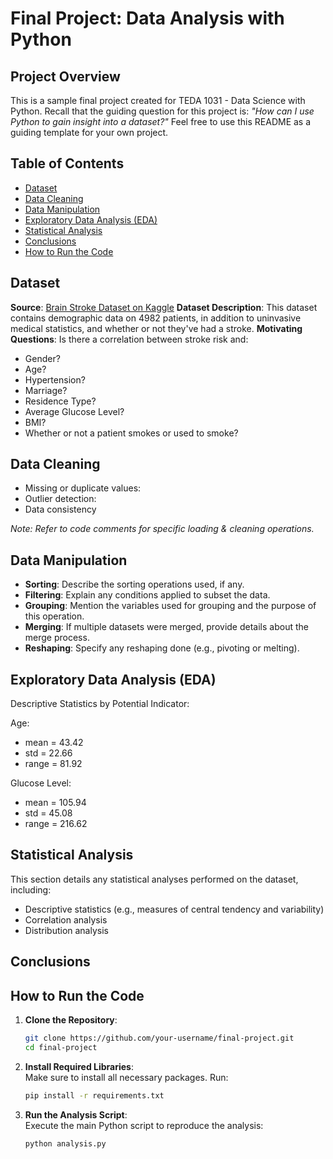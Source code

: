 # Final Project: Data Analysis with Python

## Project Overview
This is a sample final project created for TEDA 1031 - Data Science with Python. Recall that the guiding question for this project is: *"How can I use Python to gain insight into a dataset?"* Feel free to use this README as a guiding template for your own project. 

## Table of Contents
- [Dataset](#dataset)
- [Data Cleaning](#data-cleaning)
- [Data Manipulation](#data-manipulation)
- [Exploratory Data Analysis (EDA)](#exploratory-data-analysis-eda)
- [Statistical Analysis](#statistical-analysis)
- [Conclusions](#conclusions)
- [How to Run the Code](#how-to-run-the-code)

## Dataset
**Source**: [Brain Stroke Dataset on Kaggle](https://www.kaggle.com/datasets/jillanisofttech/brain-stroke-dataset)
**Dataset Description**: This dataset contains demographic data on 4982 patients, in addition to uninvasive medical statistics, and whether or not they've had a stroke.
**Motivating Questions**: 
Is there a correlation between stroke risk and: 
- Gender?
- Age?
- Hypertension?
- Marriage?
- Residence Type?
- Average Glucose Level?
- BMI?
- Whether or not a patient smokes or used to smoke?

## Data Cleaning
- Missing or duplicate values: 
- Outlier detection: 
- Data consistency

*Note: Refer to code comments for specific loading & cleaning operations.*

## Data Manipulation
- **Sorting**: Describe the sorting operations used, if any.
- **Filtering**: Explain any conditions applied to subset the data.
- **Grouping**: Mention the variables used for grouping and the purpose of this operation.
- **Merging**: If multiple datasets were merged, provide details about the merge process.
- **Reshaping**: Specify any reshaping done (e.g., pivoting or melting).

## Exploratory Data Analysis (EDA)
Descriptive Statistics by Potential Indicator: 

Age: 
- mean = 43.42
- std = 22.66
- range = 81.92

Glucose Level:
- mean = 105.94
- std = 45.08
- range = 216.62




## Statistical Analysis
This section details any statistical analyses performed on the dataset, including:
- Descriptive statistics (e.g., measures of central tendency and variability)
- Correlation analysis
- Distribution analysis

## Conclusions


## How to Run the Code
1. **Clone the Repository**:  
   ```bash
   git clone https://github.com/your-username/final-project.git
   cd final-project
   ```

2. **Install Required Libraries**:  
   Make sure to install all necessary packages. Run:
   ```bash
   pip install -r requirements.txt
   ```

3. **Run the Analysis Script**:  
   Execute the main Python script to reproduce the analysis:
   ```bash
   python analysis.py
   ```
